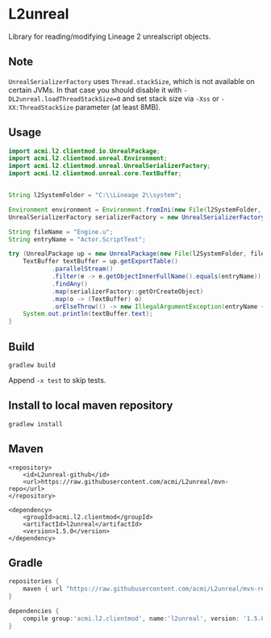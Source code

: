 L2unreal
========
Library for reading/modifying Lineage 2 unrealscript objects.

Note
----
`UnrealSerializerFactory` uses `Thread.stackSize`, which is not available on certain JVMs.
In that case you should disable it with `-DL2unreal.loadThreadStackSize=0` and set stack size via `-Xss` or `-XX:ThreadStackSize` parameter (at least 8MB).

Usage
-----
```java
import acmi.l2.clientmod.io.UnrealPackage;
import acmi.l2.clientmod.unreal.Environment;
import acmi.l2.clientmod.unreal.UnrealSerializerFactory;
import acmi.l2.clientmod.unreal.core.TextBuffer;


String l2SystemFolder = "C:\\Lineage 2\\system";

Environment environment = Environment.fromIni(new File(l2SystemFolder, "l2.ini"));
UnrealSerializerFactory serializerFactory = new UnrealSerializerFactory(environment);

String fileName = "Engine.u";
String entryName = "Actor.ScriptText";

try (UnrealPackage up = new UnrealPackage(new File(l2SystemFolder, fileName), true)) {
    TextBuffer textBuffer = up.getExportTable()
            .parallelStream()
            .filter(e -> e.getObjectInnerFullName().equals(entryName))
            .findAny()
            .map(serializerFactory::getOrCreateObject)
            .map(o -> (TextBuffer) o)
            .orElseThrow(() -> new IllegalArgumentException(entryName + " not found"));
    System.out.println(textBuffer.text);
}
```

Build
-----
```
gradlew build
```
Append `-x test` to skip tests.

Install to local maven repository
---------------------------------
```
gradlew install
```

Maven
-----
```maven
<repository>
    <id>L2unreal-github</id>
    <url>https://raw.githubusercontent.com/acmi/L2unreal/mvn-repo</url>
</repository>

<dependency>
    <groupId>acmi.l2.clientmod</groupId>
    <artifactId>l2unreal</artifactId>
    <version>1.5.0</version>
</dependency>
```

Gradle
------
```gradle
repositories {
    maven { url "https://raw.githubusercontent.com/acmi/L2unreal/mvn-repo" }
}

dependencies {
    compile group:'acmi.l2.clientmod', name:'l2unreal', version: '1.5.0'
}
```